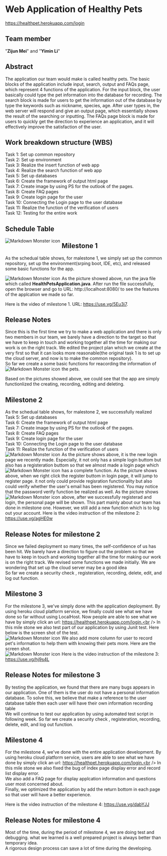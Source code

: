 # Web Application of Healthy Pets 
https://healthpet.herokuapp.com/login
## Team member
"**Zijun Mei**" and "**Yimin Li**"<br />
## Abstract
The application our team would make is called healthy pets. The basic blocks of the application include input, search, output and FAQs page, which represent 4 functions of the application. For the input block, the user basically could type the pet information into the database for recording. The search block is made for users to get the information out of the database by type the keywords such as nickname, species, age. After user types in, the web server will respond and give an output page, which essentially shows the result of the searching or inputting. The FAQs page block is made for users to quickly get the direction to experience an application, and it will effectively improve the satisfaction of the user.
## Work breakdown structure (WBS) 
Task 1: Set up common repository<br />
Task 2: Set up environment<br />
Task 3: Realize the insert function of web app<br />
Task 4: Realize the search function of web app<br />
Task 5: Set up databases<br />
Task 6: Create the framework of output html page<br />
Task 7: Create image by using PS for the outlook of the pages.<br />
Task 8: Create FAQ pages<br />
Task 9: Create login page for the user<br />
Task 10: Connecting the Login page to the user database<br />
Task 11: Realize the function of the verification of users<br />
Task 12: Testing for the entire work<br />
## Schedule Table
 <img src="pictures/schedual5.png"
     alt="Markdown Monster icon"
     style="float: left; margin-right: 5px;" />
## Milestone 1
As the schedual table shows, for malestone 1, we simply set up the common repository, set up the environment(srping boot, IDE, etc), and released some basic functions for the app.

 <img src="pictures/p1.png"
     alt="Markdown Monster icon"
     style="float: left; margin-right: 5px;" />
As the picture showed above, run the java file which called **HealthPetsApplication.java**. After run the file successfully, open the browser and go to URL: http://localhost:8080/ to see the features of the applcation we made so far.

Here is the video of milestone 1. URL: https://use.vg/5Eu3i7.
## Release Notes

Since this is the first time we try to make a web application and there is only two members in our team, we barely have a direction to the target so that we have to keep in touch and working together all the time for making our work is on the right track. We edited the project plan which we create at the very first so that it can looks more reasonable(the original task 1 is to set up the cloud server, and now is to make the common repository).<br />
So far we create a some basic functions for reacording the information of the pets.
<img src="pictures/p2.png"
     alt="Markdown Monster icon"
     style="float: left; margin-right: 5px;" />
 
Based on the pictures showed above, we could see that the app are simply functionlized the creating, recording, editing and deleting.
## Milestone 2

As the schedual table shows, for malestone 2, we successfully realized  
Task 5: Set up databases<br />
Task 6: Create the framework of output html page<br />
Task 7: Create image by using PS for the outlook of the pages.<br />
Task 8: Create FAQ pages<br />
Task 9: Create login page for the user<br />
Task 10: Connecting the Login page to the user database<br />
Task 11: Realize the function of the verification of users<br />
     <img src="pictures/loginPage.png"
     alt="Markdown Monster icon"
     style="float: left; margin-right: 5px;" />
     As the picture shows above, it is the new login page we recently made. Especially, it not only has a simple login buttom but also has a registeration buttom so that we almost made a login page which has a complete function.
     <img src="pictures/registerationPage.png"
     alt="Markdown Monster icon"
     style="float: left; margin-right: 5px;" />
     As the picture shows above, when we right click the register buttom in login page, it will jump to register page. it not only could provide regisration functionality but also could verify whether the user's email has been registered. You may notice that the password verify function be realized as well.
     <img src="pictures/PersonalPage.png"
     alt="Markdown Monster icon"
     style="float: left; margin-right: 5px;" />
     As the picture shows above, after we successfully registerad and login, the personal page will be shown. This part mainly about our team has done in milestone one. However, we still add a new function which is to log out your account.
     Here is the video instruction of the milestone 2: https://use.vg/agHE0w
## Release Notes for milestone 2

Since we failed deployment so many times, the self-confidence of us has been hit. We barely have a direction to figure out the problem so that we have to keep in touch and working together all the time for making our work is on the right track. We revised some functions we made initially. We are wondering that set up the cloud server may be a good idea <br />
So far we create a security check , registeration, recording, delete, edit, and log out function.

## Milestone 3

For the milestone 3, we've simply done with the application deployment. By using heroku cloud platform service, we finally could see what we have done so far without using LocalHost. Now people are able to see what we have by simply click an url:  https://healthpet.herokuapp.com/login.<br />
In this mile stone we also test part of our application by using Junit test. Here below is the screen shot of the test.<br />
<img src="pictures/RecordTestOutput.PNG"
     alt="Markdown Monster icon"
     style="float: left; margin-right: 5px;" />
We also add more column for user to record pet's information to help them with knowing their pets more. Here are the screen shot. <br />
<img src="pictures/addTwoColumns.png"
     alt="Markdown Monster icon"
     style="float: left; margin-right: 5px;" />
Here is the video instruction of the milestone 3: https://use.vg/hj9s4L
## Release Notes for milestone 3

By testing the application, we found that there are many bugs appears in our application. One of them is the user do not have a personal information database. To solve this, we believe that make a reference to the user database table then each user will have their own information recording table <br />
We will continue to test our application by using automated test script in following week.
So far we create a security check , registeration, recording, delete, edit, and log out function.
## Milestone 4

For the milestone 4, we've  done with the entire application development. By using heroku cloud platform service, users are able to see what we have done by simply click an url:  https://healthpet.herokuapp.com/login.<br />
In this mile stone we also fixed the bug of index page display error and record list display error. <br />
We also add a FAQ page for display applcation information and questions user most concerned about.<br />
Finally, we optimized the application by add the return bottom in each page so that user will have a better experience.<br />

Here is the video instruction of the milestone 4: https://use.vg/dabYJJ
## Release Notes for milestone 4

Most of the time, during the period of milestone 4, we are doing test and debugging. what we learned is a well prepared project is always better than temporary idea.<br />
A rigorous design process can save a lot of time during the developing. <br />



